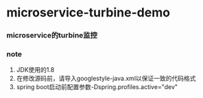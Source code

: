microservice-turbine-demo
===================================

### microservice的turbine监控

### note
<ol>
<li>JDK使用的1.8</li>
<li>在修改源码前，请导入googlestyle-java.xml以保证一致的代码格式</li>
<li>spring boot启动前配置参数-Dspring.profiles.active="dev"</li>
</ol>
